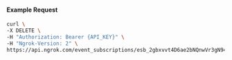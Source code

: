 <!-- Code generated for API Clients. DO NOT EDIT. -->

#### Example Request

```bash
curl \
-X DELETE \
-H "Authorization: Bearer {API_KEY}" \
-H "Ngrok-Version: 2" \
https://api.ngrok.com/event_subscriptions/esb_2gbxvvt4D6ae2bNQnwVr3gN941X/sources/ip_policy_updated.v0
```
